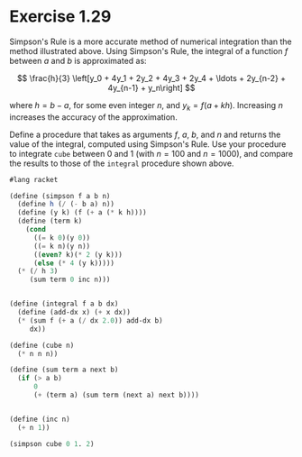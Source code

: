 # Exercise 1.29
Simpson's Rule is a more accurate method of numerical integration than the method illustrated above. Using Simpson's Rule, the integral of a function $f$ between $a$ and $b$ is approximated as:

$$
\frac{h}{3} \left[y_0 + 4y_1 + 2y_2 + 4y_3 + 2y_4 + \ldots + 2y_{n-2} + 4y_{n-1} + y_n\right]
$$

where $h = b - a$, for some even integer $n$, and $y_k = f(a + kh)$. Increasing $n$ increases the accuracy of the approximation.

Define a procedure that takes as arguments $f$, $a$, $b$, and $n$ and returns the value of the integral, computed using Simpson's Rule. Use your procedure to integrate `cube` between 0 and 1 (with $n = 100$ and $n = 1000$), and compare the results to those of the `integral` procedure shown above.

```scheme
#lang racket

(define (simpson f a b n)
  (define h (/ (- b a) n))
  (define (y k) (f (+ a (* k h))))
  (define (term k)
    (cond
      ((= k 0)(y 0))
      ((= k n)(y n))
      ((even? k)(* 2 (y k)))
      (else (* 4 (y k)))))
  (* (/ h 3)
     (sum term 0 inc n)))


(define (integral f a b dx)
  (define (add-dx x) (+ x dx))
  (* (sum f (+ a (/ dx 2.0)) add-dx b)
     dx))

(define (cube n)
  (* n n n))

(define (sum term a next b)
  (if (> a b)
      0
      (+ (term a) (sum term (next a) next b))))


(define (inc n)
  (+ n 1))

(simpson cube 0 1. 2)

```